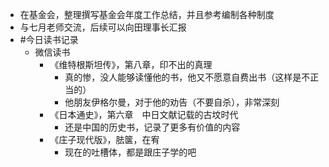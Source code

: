 - 在基金会，整理撰写基金会年度工作总结，并且参考编制各种制度
- 与七月老师交流，后续可以向田理事长汇报
- #今日读书记录
	- 微信读书
		- 《维特根斯坦传》，第八章，印不出的真理
			- 真的惨，没人能够读懂他的书，他又不愿意自费出书（这样是不正当的）
			- 他朋友伊格尔曼，对于他的劝告（不要自杀），非常深刻
		- 《日本通史》，第六章　中日文献记载的古坟时代
			- 还是中国的历史书，记录了更多有价值的内容
		- 《庄子现代版》，胠箧，在宥
			- 现在的吐槽体，都是跟庄子学的吧